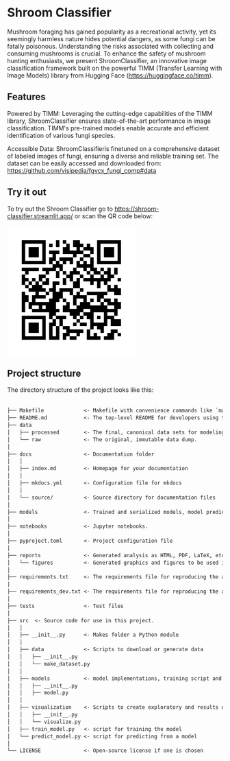 # Shroom Classifier

Mushroom foraging has gained popularity as a recreational activity, yet its seemingly harmless nature hides potential dangers, as some fungi can be fatally poisonous.
Understanding the risks associated with collecting and consuming mushrooms is crucial. To enhance the safety of mushroom hunting enthusiasts, we present ShroomClassifier, an innovative image classification framework built on the powerful TIMM (Transfer Learning with Image Models) library from Hugging Face (https://huggingface.co/timm).

## Features
Powered by TIMM: Leveraging the cutting-edge capabilities of the TIMM library, ShroomClassifier ensures state-of-the-art performance in image classification. TIMM's pre-trained models enable accurate and efficient identification of various fungi species.

Accessible Data: ShroomClassifieris finetuned on a comprehensive dataset of labeled images of fungi, ensuring a diverse and reliable training set. The dataset can be easily accessed and downloaded from: https://github.com/visipedia/fgvcx_fungi_comp#data

## Try it out

To try out the Shroom Classifier go to https://shroom-classifier.streamlit.app/ or scan the QR code below:

![QR code](shroom_classifier/app/app_qr_code.png)


## Project structure

The directory structure of the project looks like this:

```txt

├── Makefile             <- Makefile with convenience commands like `make data` or `make train`
├── README.md            <- The top-level README for developers using this project.
├── data
│   ├── processed        <- The final, canonical data sets for modeling.
│   └── raw              <- The original, immutable data dump.
│
├── docs                 <- Documentation folder
│   │
│   ├── index.md         <- Homepage for your documentation
│   │
│   ├── mkdocs.yml       <- Configuration file for mkdocs
│   │
│   └── source/          <- Source directory for documentation files
│
├── models               <- Trained and serialized models, model predictions, or model summaries
│
├── notebooks            <- Jupyter notebooks.
│
├── pyproject.toml       <- Project configuration file
│
├── reports              <- Generated analysis as HTML, PDF, LaTeX, etc.
│   └── figures          <- Generated graphics and figures to be used in reporting
│
├── requirements.txt     <- The requirements file for reproducing the analysis environment
|
├── requirements_dev.txt <- The requirements file for reproducing the analysis environment
│
├── tests                <- Test files
│
├── src  <- Source code for use in this project.
│   │
│   ├── __init__.py      <- Makes folder a Python module
│   │
│   ├── data             <- Scripts to download or generate data
│   │   ├── __init__.py
│   │   └── make_dataset.py
│   │
│   ├── models           <- model implementations, training script and prediction script
│   │   ├── __init__.py
│   │   ├── model.py
│   │
│   ├── visualization    <- Scripts to create exploratory and results oriented visualizations
│   │   ├── __init__.py
│   │   └── visualize.py
│   ├── train_model.py   <- script for training the model
│   └── predict_model.py <- script for predicting from a model
│
└── LICENSE              <- Open-source license if one is chosen
```
